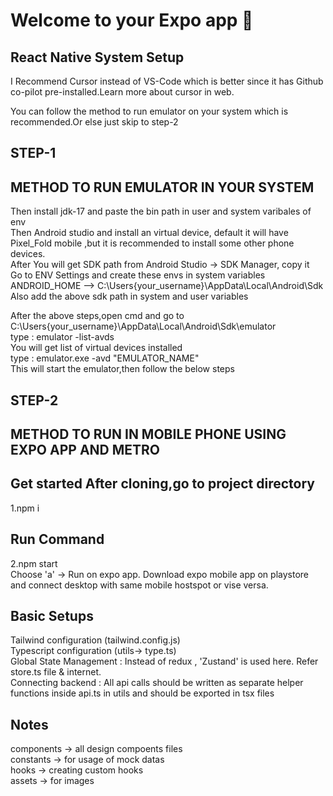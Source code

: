 # Welcome to your Expo app 👋

## React Native System Setup

I Recommend Cursor instead of VS-Code which is better since it has Github co-pilot pre-installed.Learn more about cursor in web.

You can follow the method to run emulator on your system which is recommended.Or else just skip to step-2

## STEP-1

## METHOD TO RUN EMULATOR IN YOUR SYSTEM

Then install jdk-17 and paste the bin path in user and system varibales of env<br/>
Then Android studio and install an virtual device, default it will have Pixel_Fold mobile ,but it is recommended to install some other phone devices.<br/>
After You will get SDK path from Android Studio -> SDK Manager, copy it<br/>
Go to ENV Settings and create these envs in system variables<br/>
ANDROID_HOME -->  C:\Users\{your_username}\AppData\Local\Android\Sdk<br/>
Also add the above sdk path in system and user variables<br/>

After the above steps,open cmd and go to C:\Users\{your_username}\AppData\Local\Android\Sdk\emulator<br/>
type : emulator -list-avds<br/>
You will get list of virtual devices installed<br/>
type : emulator.exe -avd "EMULATOR_NAME"<br/>
This will start the emulator,then follow the below steps<br/>

## STEP-2

## METHOD TO RUN IN MOBILE PHONE USING EXPO APP AND METRO

## Get started After cloning,go to project directory

1.npm i

## Run Command

2.npm start<br/>
Choose 'a' -> Run on expo app. Download expo mobile app on playstore and connect desktop with same mobile hostspot or vise versa.<br/>

## Basic Setups

Tailwind configuration (tailwind.config.js)<br/>
Typescript configuration (utils-> type.ts)<br/>
Global State Management : Instead of redux , 'Zustand' is used here. Refer store.ts file & internet.<br/>
Connecting backend : All api calls should be written as separate helper functions inside api.ts in utils and should be exported in tsx files<br/>

## Notes

components -> all design compoents files<br/>
constants -> for usage of mock datas<br/>
hooks -> creating custom hooks<br/>
assets -> for images<br/>
